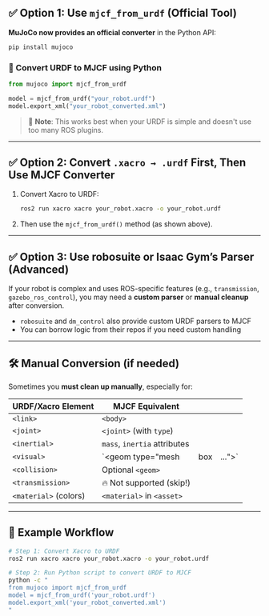 ## ✅ **Option 1: Use `mjcf_from_urdf` (Official Tool)**

**MuJoCo now provides an official converter** in the Python API:

```bash
pip install mujoco
```

### 🔁 Convert URDF to MJCF using Python

```python
from mujoco import mjcf_from_urdf

model = mjcf_from_urdf("your_robot.urdf")
model.export_xml("your_robot_converted.xml")
```

> 📌 **Note**: This works best when your URDF is simple and doesn't use too many ROS plugins.

---

## ✅ **Option 2: Convert `.xacro → .urdf` First, Then Use MJCF Converter**

1. Convert Xacro to URDF:

   ```bash
   ros2 run xacro xacro your_robot.xacro -o your_robot.urdf
   ```

2. Then use the `mjcf_from_urdf()` method (as shown above).

---

## ✅ **Option 3: Use robosuite or Isaac Gym’s Parser (Advanced)**

If your robot is complex and uses ROS-specific features (e.g., `transmission`, `gazebo_ros_control`), you may need a **custom parser** or **manual cleanup** after conversion.

* `robosuite` and `dm_control` also provide custom URDF parsers to MJCF
* You can borrow logic from their repos if you need custom handling

---

## 🛠️ **Manual Conversion (if needed)**

Sometimes you **must clean up manually**, especially for:

| URDF/Xacro Element    | MJCF Equivalent              |     |         |
| --------------------- | ---------------------------- | --- | ------- |
| `<link>`              | `<body>`                     |     |         |
| `<joint>`             | `<joint>` (with `type`)      |     |         |
| `<inertial>`          | `mass`, `inertia` attributes |     |         |
| `<visual>`            | \`\<geom type="mesh          | box | ...">\` |
| `<collision>`         | Optional `<geom>`            |     |         |
| `<transmission>`      | 🔥 Not supported (skip!)     |     |         |
| `<material>` (colors) | `<material>` in `<asset>`    |     |         |

---

## 🧪 Example Workflow

```bash
# Step 1: Convert Xacro to URDF
ros2 run xacro xacro your_robot.xacro -o your_robot.urdf

# Step 2: Run Python script to convert URDF to MJCF
python -c "
from mujoco import mjcf_from_urdf
model = mjcf_from_urdf('your_robot.urdf')
model.export_xml('your_robot_converted.xml')
"
```
